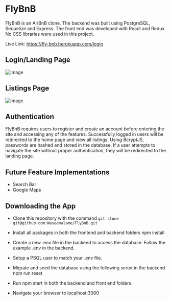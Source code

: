 # FlyBnB
FlyBnB is an AirBnB clone. The backend was built using PostgreSQL, Sequelize and Express. The front end was developed with React and Redux. No CSS libraries were used in this project.

Live Link: https://fly-bnb.herokuapp.com/login

## Login/Landing Page
![image](https://user-images.githubusercontent.com/73668892/177220387-2a13ddcf-657c-4643-941a-f6a6a8816406.png)

## Listings Page

![image](https://user-images.githubusercontent.com/73668892/177220459-5154bd3d-73f3-49da-b6b9-fe7731bc9933.png)

## Authentication
FlyBnB requires users to register and create an account before entering the site and accessing any of the features. Successfully logged in users will be redirected to the home page and view all listings. Using BcryptJS, passwords are hashed and stored in the database. If a user attempts to navigate the site without proper authentication, they will be redirected to the landing page.

## Future Feature Implementations

* Search Bar
* Google Maps

## Downloading the App
* Clone this repository with the command ```git clone git@github.com:Waseemalame/FlyBnB.git```

* Install all packages in both the frontend and backend folders npm install

* Create a new .env file in the backend to access the database. Follow the example .env in the backend.

* Setup a PSQL user to match your .env file.

* Migrate and seed the database using the following script in the backend npm run reset

* Run npm start in both the backend and front end folders.

* Navigate your browser to localhost:3000
